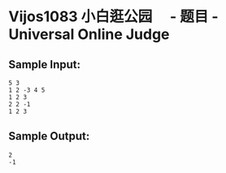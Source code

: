 # Vijos1083 小白逛公园　 - 题目 - Universal Online Judge


## Sample Input: 
```
5 3
1 2 -3 4 5
1 2 3
2 2 -1
1 2 3

```

## Sample Output: 
```
2
-1

```
